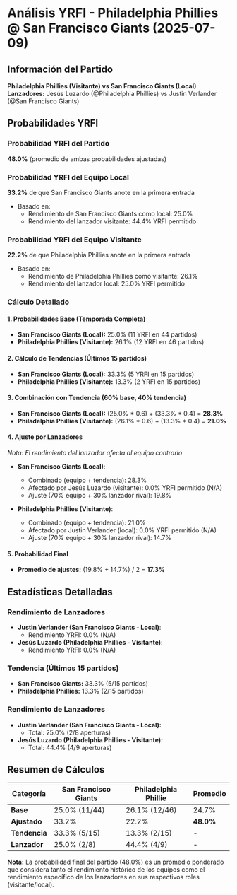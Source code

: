 # Análisis YRFI - Philadelphia Phillies @ San Francisco Giants (2025-07-09)

## Información del Partido
**Philadelphia Phillies (Visitante) vs San Francisco Giants (Local)**  
**Lanzadores:** Jesús Luzardo (@Philadelphia Phillies) vs Justin Verlander (@San Francisco Giants)

## Probabilidades YRFI

### Probabilidad YRFI del Partido
**48.0%** (promedio de ambas probabilidades ajustadas)

### Probabilidad YRFI del Equipo Local
**33.2%** de que San Francisco Giants anote en la primera entrada
- Basado en:
  - Rendimiento de San Francisco Giants como local: 25.0%
  - Rendimiento del lanzador visitante: 44.4% YRFI permitido

### Probabilidad YRFI del Equipo Visitante
**22.2%** de que Philadelphia Phillies anote en la primera entrada
- Basado en:
  - Rendimiento de Philadelphia Phillies como visitante: 26.1%
  - Rendimiento del lanzador local: 25.0% YRFI permitido

### Cálculo Detallado

#### 1. Probabilidades Base (Temporada Completa)
- **San Francisco Giants (Local):** 25.0% (11 YRFI en 44 partidos)
- **Philadelphia Phillies (Visitante):** 26.1% (12 YRFI en 46 partidos)

#### 2. Cálculo de Tendencias (Últimos 15 partidos)
- **San Francisco Giants (Local):** 33.3% (5 YRFI en 15 partidos)
- **Philadelphia Phillies (Visitante):** 13.3% (2 YRFI en 15 partidos)

#### 3. Combinación con Tendencia (60% base, 40% tendencia)
- **San Francisco Giants (Local):** (25.0% * 0.6) + (33.3% * 0.4) = **28.3%**
- **Philadelphia Phillies (Visitante):** (26.1% * 0.6) + (13.3% * 0.4) = **21.0%**

#### 4. Ajuste por Lanzadores
*Nota: El rendimiento del lanzador afecta al equipo contrario*

- **San Francisco Giants (Local)**:
  - Combinado (equipo + tendencia): 28.3%
  - Afectado por Jesús Luzardo (visitante): 0.0% YRFI permitido (N/A)
  - Ajuste (70% equipo + 30% lanzador rival): 19.8%

- **Philadelphia Phillies (Visitante)**:
  - Combinado (equipo + tendencia): 21.0%
  - Afectado por Justin Verlander (local): 0.0% YRFI permitido (N/A)
  - Ajuste (70% equipo + 30% lanzador rival): 14.7%

#### 5. Probabilidad Final
- **Promedio de ajustes:** (19.8% + 14.7%) / 2 = **17.3%**

## Estadísticas Detalladas


### Rendimiento de Lanzadores
- **Justin Verlander (San Francisco Giants - Local)**:
  - Rendimiento YRFI: 0.0% (N/A)
- **Jesús Luzardo (Philadelphia Phillies - Visitante)**:
  - Rendimiento YRFI: 0.0% (N/A)
### Tendencia (Últimos 15 partidos)
- **San Francisco Giants:** 33.3% (5/15 partidos)
- **Philadelphia Phillies:** 13.3% (2/15 partidos)

### Rendimiento de Lanzadores
- **Justin Verlander (San Francisco Giants - Local):**
  - Total: 25.0% (2/8 aperturas)
- **Jesús Luzardo (Philadelphia Phillies - Visitante):**
  - Total: 44.4% (4/9 aperturas)

## Resumen de Cálculos
| Categoría | San Francisco Giants | Philadelphia Phillie | Promedio |
|-----------|----------------------|----------------------|----------|
| **Base** | 25.0% (11/44) | 26.1% (12/46) | 24.7% |
| **Ajustado** | 33.2% | 22.2% | **48.0%** |
| **Tendencia** | 33.3% (5/15) | 13.3% (2/15) | - |
| **Lanzador** | 25.0% (2/8) | 44.4% (4/9) | - |

**Nota:** La probabilidad final del partido (48.0%) es un promedio ponderado que considera tanto el rendimiento histórico de los equipos como el rendimiento específico de los lanzadores en sus respectivos roles (visitante/local).